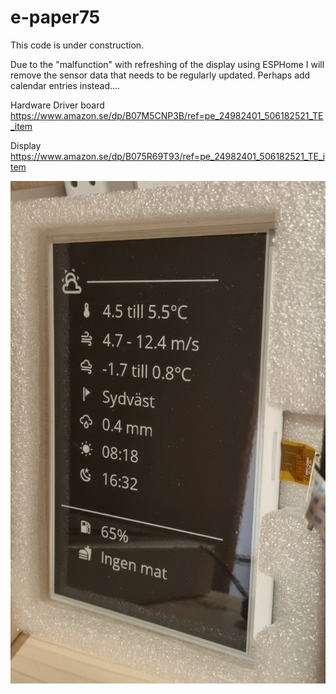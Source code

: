 # e-paper75

This code is under construction.

Due to the "malfunction" with refreshing of the display using ESPHome I will remove the sensor data that needs to be regularly updated. Perhaps add calendar entries instead....


Hardware
Driver board
https://www.amazon.se/dp/B07M5CNP3B/ref=pe_24982401_506182521_TE_item

Display
https://www.amazon.se/dp/B075R69T93/ref=pe_24982401_506182521_TE_item


![e-paper display](/e-paper75.png?raw=true "Title")
